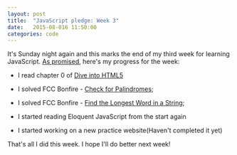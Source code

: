 ```yaml
---
layout: post
title:  "JavaScript pledge: Week 3"
date:   2015-08-016 11:50:00
categories: code
---
```


It's Sunday night again and this marks the end of my third week for learning JavaScript. [As promised](e-learning/2015/07/25/leaving-cs50x.html), here's my progress for the week:

+ I read chapter 0 of [Dive into HTML5](http://diveintohtml5.info/)

+ I solved FCC Bonfire - [Check for Palindromes](http://freecodecamp.com/challenges/bonfire-check-for-palindromes);

+ I solved FCC Bonfire - [Find the Longest Word in a String](http://freecodecamp.com/challenges/bonfire-find-the-longest-word-in-a-string);

+ I started reading Eloquent JavaScript from the start again

+ I started working on a new practice website(Haven't completed it yet)

That's all I did this week. I hope I'll do better next week!
